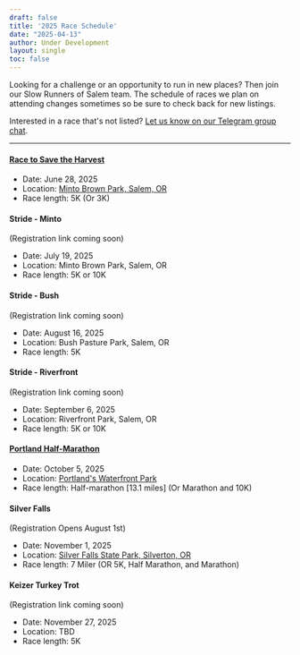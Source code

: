 ```yaml
---
draft: false
title: '2025 Race Schedule'
date: "2025-04-13"
author: Under Development
layout: single
toc: false
---
```


Looking for a challenge or an opportunity to run in new places? Then join our Slow Runners of Salem team. The schedule of races we plan on attending changes sometimes so be sure to check back for new listings. 

Interested in a race that's not listed? [Let us know on our Telegram group chat](https://t.me/+3oosV2vJo78zYjg5).
  
---

#### [Race to Save the Harvest](https://runsignup.com/Race/Register/RaceGroup-1779252?raceId=56612)

- Date: June 28, 2025
- Location: [Minto Brown Park, Salem, OR](https://runsignup.com/Race/RacetoSavetheHarvest/Page-5)
- Race length: 5K (Or 3K)


#### Stride - Minto 
(Registration link coming soon)

- Date: July 19, 2025
- Location: Minto Brown Park, Salem, OR
- Race length: 5K or 10K


#### Stride - Bush 
(Registration link coming soon)

- Date: August 16, 2025
- Location: Bush Pasture Park, Salem, OR
- Race length: 5K


#### Stride - Riverfront 
(Registration link coming soon)

- Date: September 6, 2025
- Location: Riverfront Park, Salem, OR
- Race length: 5K or 10K


#### [Portland Half-Marathon](https://www.portlandmarathon.com/register?team=1490653)

- Date: October 5, 2025
- Location: [Portland's Waterfront Park](https://www.portlandmarathon.com/info#course)
- Race length: Half-marathon [13.1 miles] (Or Marathon and 10K)


#### Silver Falls  
(Registration Opens August 1st)

- Date: November 1, 2025
- Location: [Silver Falls State Park, Silverton, OR](https://silverfallsmarathon.com/courses/#!/7-miler)
- Race length: 7 Miler (OR 5K, Half Marathon, and Marathon)


#### Keizer Turkey Trot 
(Registration link coming soon)

- Date: November 27, 2025
- Location: TBD
- Race length: 5K